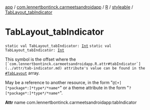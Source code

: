 [app](../../../index.md) / [com.lennertbontinck.carmeetsandroidapp](../../index.md) / [R](../index.md) / [styleable](index.md) / [TabLayout_tabIndicator](./-tab-layout_tab-indicator.md)

# TabLayout_tabIndicator

`static val TabLayout_tabIndicator: `[`Int`](https://kotlinlang.org/api/latest/jvm/stdlib/kotlin/-int/index.html)
`static val TabLayout_tabIndicator: `[`Int`](https://kotlinlang.org/api/latest/jvm/stdlib/kotlin/-int/index.html)

This symbol is the offset where the ``[`com.lennertbontinck.carmeetsandroidapp.R.attr#tabIndicator`](../attr/tab-indicator.md) attribute's value can be found in the ``[`#TabLayout`](-tab-layout.md) array.

May be a reference to another resource, in the form "`@[+][*package*:]*type*/*name*`" or a theme attribute in the form "`?[*package*:]*type*/*name*`".

**Attr**
name com.lennertbontinck.carmeetsandroidapp:tabIndicator

